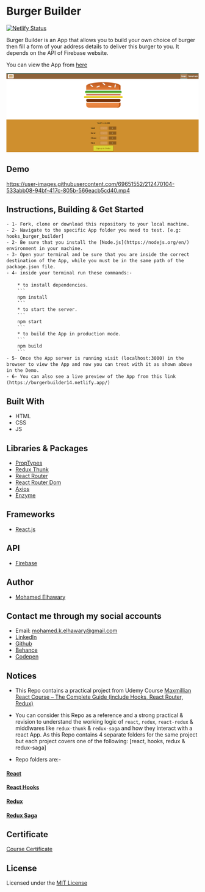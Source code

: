 # Burger Builder

[![Netlify Status](https://api.netlify.com/api/v1/badges/418241a0-23b7-4e2e-87ef-226c4a774feb/deploy-status)](https://app.netlify.com/sites/burgerbuilder14/deploys)

Burger Builder is an App that allows you to build your own choice of burger then fill a form of your address details to deliver this burger to you. It depends on the API of Firebase website.

You can view the App from [here](https://burgerbuilder14.netlify.app/)

![Screenshot](preview.png) 

## Demo

https://user-images.githubusercontent.com/69651552/212470104-533abb08-94bf-417c-805b-566eacb5cd40.mp4

## Instructions, Building & Get Started

    - 1- Fork, clone or download this repository to your local machine.
    - 2- Navigate to the specific App folder you need to test. [e.g: hooks_burger_builder]
    - 2- Be sure that you install the [Node.js](https://nodejs.org/en/) environment in your machine.
    - 3- Open your terminal and be sure that you are inside the correct destination of the App, while you must be in the same path of the package.json file.
    - 4- inside your terminal run these commands:-
    
        * to install dependencies.
        ```
        npm install
        ```
        * to start the server.
        ```
        npm start
        ```
        * to build the App in production mode.
        ```
        npm build
        ```
    - 5- Once the App server is running visit (localhost:3000) in the browser to view the App and now you can treat with it as shown above in the Demo.
    - 6- You can also see a live preview of the App from this link (https://burgerbuilder14.netlify.app/)

## Built With

* HTML
* CSS
* JS

## Libraries & Packages

* [PropTypes](https://www.npmjs.com/package/prop-types)
* [Redux Thunk](https://www.npmjs.com/package/redux-thunk)
* [React Router](https://www.npmjs.com/package/react-router)
* [React Router Dom](https://www.npmjs.com/package/react-router-dom)
* [Axios](https://www.npmjs.com/package/axios)
* [Enzyme](https://www.npmjs.com/package/enzyme)

## Frameworks 

* [React.js](https://reactjs.org/) 
 
## API

* [Firebase](https://firebase.google.com/)

## Author

* [Mohamed Elhawary](https://www.linkedin.com/in/mohamed-elhawary14/)  

## Contact me through my social accounts

* Email: mohamed.k.elhawary@gmail.com
* [LinkedIn](https://www.linkedin.com/in/mohamed-elhawary14/)
* [Github](https://github.com/Mohamed-Elhawary)  
* [Behance](https://www.behance.net/mohamed-elhawary14)
* [Codepen](https://codepen.io/Mohamed-ElHawary) 

## Notices

- This Repo contains a practical project from Udemy Course [Maxmillian React Course – The Complete Guide (include Hooks, React Router, Redux)](https://www.udemy.com/course/react-the-complete-guide-incl-redux/)

- You can consider this Repo as a reference and a strong practical & revision to understand the working logic of `react`, `redux`, `react-redux` & middlwares like `redux-thunk` & `redux-saga` and how they interact with a react App. As this Repo contains 4 separate folders for the same project but each project covers one of the following: [react, hooks, redux & redux-saga]

- Repo folders are:-

#### [React](react_burger_builder)    
#### [React Hooks](hooks_burger_builder)
#### [Redux](redux_burger_builder)
#### [Redux Saga](redux_saga_burger_builder)

## Certificate

[Course Certificate](Certificate.pdf)

## License

Licensed under the [MIT License](LICENSE)
